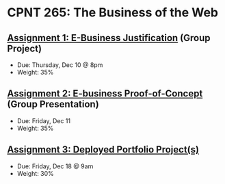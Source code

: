 # CPNT 265: The Business of the Web
## [Assignment 1: E-Business Justification](https://github.com/sait-wbdv/assessments/tree/master/cpnt265/assignment-1) (Group Project)
- Due: Thursday, Dec 10 @ 8pm 
- Weight: 35%

## [Assignment 2: E-business Proof-of-Concept](https://github.com/sait-wbdv/assessments/tree/master/cpnt265/assignment-2) (Group Presentation)
- Due: Friday, Dec 11
- Weight: 35%

## [Assignment 3: Deployed Portfolio Project(s)](https://github.com/sait-wbdv/assessments/tree/master/cpnt265/assignment-3)
- Due: Friday, Dec 18 @ 9am
- Weight: 30%